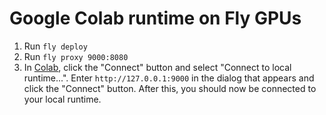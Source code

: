 # Google Colab runtime on Fly GPUs

1. Run `fly deploy`
2. Run `fly proxy 9000:8080`
3. In [Colab](https://colab.research.google.com/), click the "Connect" button and select "Connect to local runtime...". Enter `http://127.0.0.1:9000` in the dialog that appears and click the "Connect" button. After this, you should now be connected to your local runtime.
